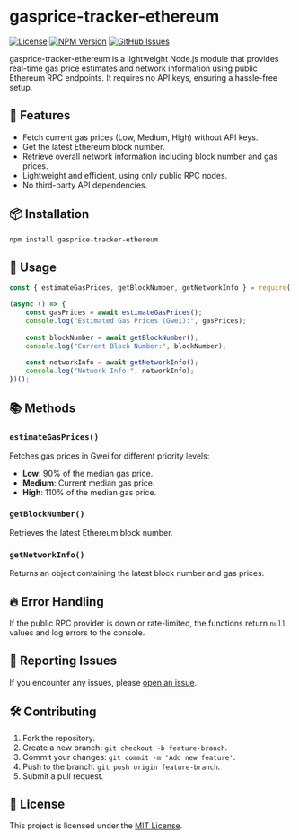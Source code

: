 # gasprice-tracker-ethereum

[![License](https://img.shields.io/badge/license-MIT-blue.svg)](LICENSE) 
[![NPM Version](https://img.shields.io/npm/v/gasprice-tracker-ethereum.svg)](https://www.npmjs.com/package/gasprice-tracker-ethereum) 
[![GitHub Issues](https://img.shields.io/github/issues/Soundar6385/Gas_Tracker.svg)](https://github.com/Soundar6385/Gas_Tracker/issues)

gasprice-tracker-ethereum is a lightweight Node.js module that provides real-time gas price estimates and network information using public Ethereum RPC endpoints. It requires no API keys, ensuring a hassle-free setup.

## 🚀 Features
- Fetch current gas prices (Low, Medium, High) without API keys.
- Get the latest Ethereum block number.
- Retrieve overall network information including block number and gas prices.
- Lightweight and efficient, using only public RPC nodes.
- No third-party API dependencies.

## 📦 Installation

```sh
npm install gasprice-tracker-ethereum
```

## 🚀 Usage

```javascript
const { estimateGasPrices, getBlockNumber, getNetworkInfo } = require('gasprice-tracker-ethereum');

(async () => {
    const gasPrices = await estimateGasPrices();
    console.log("Estimated Gas Prices (Gwei):", gasPrices);
    
    const blockNumber = await getBlockNumber();
    console.log("Current Block Number:", blockNumber);
    
    const networkInfo = await getNetworkInfo();
    console.log("Network Info:", networkInfo);
})();
```

## 📚 Methods

### `estimateGasPrices()`
Fetches gas prices in Gwei for different priority levels:
- **Low**: 90% of the median gas price.
- **Medium**: Current median gas price.
- **High**: 110% of the median gas price.

### `getBlockNumber()`
Retrieves the latest Ethereum block number.

### `getNetworkInfo()`
Returns an object containing the latest block number and gas prices.

## 🔥 Error Handling
If the public RPC provider is down or rate-limited, the functions return `null` values and log errors to the console.

## 🐛 Reporting Issues
If you encounter any issues, please [open an issue](https://github.com/Soundar6385/Gas_Tracker/issues).

## 🛠 Contributing

1. Fork the repository.
2. Create a new branch: `git checkout -b feature-branch`.
3. Commit your changes: `git commit -m 'Add new feature'`.
4. Push to the branch: `git push origin feature-branch`.
5. Submit a pull request.

## 📄 License

This project is licensed under the [MIT License](LICENSE).